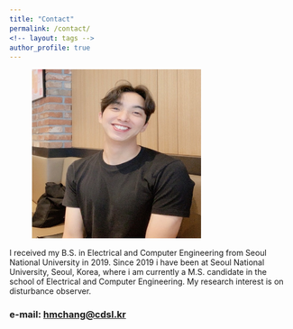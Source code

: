 ```yaml
---
title: "Contact"
permalink: /contact/
<!-- layout: tags -->
author_profile: true
---
```


<figure>
  <img src="/assets/images/me.jpg" width="300" height="300">
</figure>

I received my B.S. in Electrical and Computer Engineering from Seoul National University in 2019. Since 2019 i have been at Seoul National University, Seoul, Korea, where i am currently a M.S. candidate in the school of Electrical and Computer Engineering. My research interest is on disturbance observer.

### e-mail: hmchang@cdsl.kr
